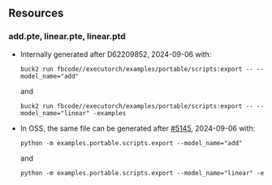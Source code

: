 ## Resources

### add.pte, linear.pte, linear.ptd
- Internally generated after D62209852, 2024-09-06 with:
    ```
    buck2 run fbcode//executorch/examples/portable/scripts:export -- --model_name="add"
    ```

    and

    ```
    buck2 run fbcode//executorch/examples/portable/scripts:export -- --model_name="linear" -examples
    ```
- In OSS, the same file can be generated after [#5145](https://github.com/pytorch/executorch/pull/5145), 2024-09-06 with:
    ```
    python -m examples.portable.scripts.export --model_name="add"
    ```

    and

    ```
    python -m examples.portable.scripts.export --model_name="linear" -e
    ```
